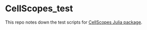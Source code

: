 # CellScopes_test

This repo notes down the test scripts for [CellScopes Julia package](https://github.com/HaojiaWu/CellScopes.jl). 

